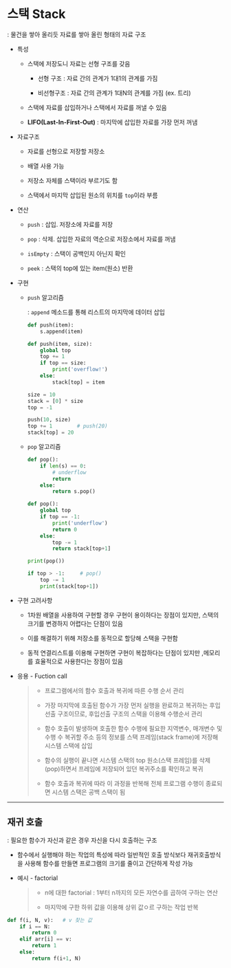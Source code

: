 # 스택 Stack

: 물건을 쌓아 올리듯 자료를 쌓아 올린 형태의 자료 구조

- 특성
  
  - 스택에 저장도니 자료는 선형 구조를 갖음
    
    - 선형 구조 : 자료 간의 관계가 1대1의 관계를 가짐
    
    - 비선형구조 : 자료 간의 관계가 1대N의 관계를 가짐 (ex. 트리)
  
  - 스택에 자료를 삽입하거나 스택에서 자료를 꺼낼 수 있음
  
  - **LIFO(Last-In-First-Out)** : 마지막에 삽입한 자료를 가장 먼저 꺼냄

- 자료구조
  
  - 자료를 선형으로 저장할 저장소
  
  - 배열 사용 가능
  
  - 저장소 자체를 스택이라 부르기도 함
  
  - 스택에서 마지막 삽입된 원소의 위치를 `top`이라 부름

- 연산
  
  - `push` : 삽입. 저장소에 자료를 저장
  
  - `pop` : 삭제. 삽입한 자료의 역순으로 저장소에서 자료를 꺼냄
  
  - `isEmpty` : 스택이 공백인지 아닌지 확인
  
  - `peek` : 스택의 top에 있는 item(원소) 반환

- 구현
  
  - `push` 알고리즘
    
    : `append` 메소드를 통해 리스트의 마지막에 데이터 삽입
    
    ```python
    def push(item):
        s.append(item)
    ```
    
    ```python
    def push(item, size):
        global top
        top += 1
        if top == size:
            print('overflow!')
        else:
            stack[top] = item
    
    size = 10
    stack = [0] * size
    top = -1
    
    push(10, size)
    top += 1        # push(20)
    stack[top] = 20
    ```
  
  - `pop` 알고리즘
    
    ```python
    def pop():
        if len(s) == 0:
            # underflow
            return
        else:
            return s.pop()
    ```
    
    ```python
    def pop():
        global top
        if top == -1:
            print('underflow')
            return 0
        else:
            top -= 1
            return stack[top+1]
    
    print(pop())
    
    if top > -1:     # pop()
        top -= 1
        print(stack[top+1])
    ```

- 구현 고려사항
  
  - 1차원 배열을 사용하여 구현할 경우 구현이 용이하다는 장점이 있지만, 스택의 크기를 변경하지 어렵다는 단점이 있음
  
  - 이를 해결하기 위해 저장소를 동적으로 할당해 스택을 구현함
  
  - 동적 연결리스트를 이용해 구현하면 구현이 복잡하다는 단점이 있지만 ,메모리를 효율적으로 사용한다는 장점이 있음

- 응용 - Fuction call
  
  > - 프로그램에서의 함수 호출과 복귀에 따른 수행 순서 관리
  > 
  > - 가장 마지막에 호출된 함수가 가장 먼저 실행을 완료하고 복귀하는 후입선출 구조이므로, 후입선출 구조의 스택을 이용해 수행순서 관리
  > 
  > - 함수 호출이 발생하며 호출한 함수 수행에 필요한 지역변수, 매개변수 및 수행 수 복귀할 주소 등의 정보를 스택 프레임(stack frame)에 저장해 시스템 스택에 삽입
  > 
  > - 함수의 실행이 끝나면 시스템 스택의 top 원소(스택 프레임)를 삭제(pop)하면서 프레임에 저장되어 있던 복귀주소를 확인하고 복귀
  > 
  > - 함수 호출과 복귀에 따라 이 과정을 반복해 전체 프로그램 수행이 종료되면 시스템 스택은 공백 스택이 됨

---

## 재귀 호출

: 필요한 함수가 자신과 같은 경우 자신을 다시 호출하는 구조

- 함수에서 실행해야 하는 작업의 특성에 따라 일반적인 호출 방식보다 재귀호출방식을 사용해 함수를 만들면 프로그램의 크기를 줄이고 간단하게 작성 가능

- 예시 - factorial
  
  > - n에 대한 factorial : 1부터 n까지의 모든 자연수를 곱하여 구하는 연산
  > 
  > - 마지막에 구한 하위 값을 이용해 상위 값ㅇ르 구하는 작업 반복

```python
def f(i, N, v):   # v 찾는 값
    if i == N:
        return 0
    elif arr[i] == v:
        return 1
    else:
        return f(i+1, N)
```
